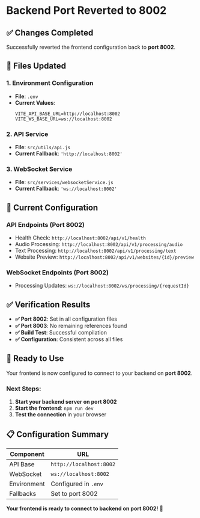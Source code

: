 # Backend Port Reverted to 8002

## ✅ Changes Completed

Successfully reverted the frontend configuration back to **port 8002**.

## 📁 Files Updated

### 1. **Environment Configuration**
- **File**: `.env`
- **Current Values**:
  ```env
  VITE_API_BASE_URL=http://localhost:8002
  VITE_WS_BASE_URL=ws://localhost:8002
  ```

### 2. **API Service**
- **File**: `src/utils/api.js`
- **Current Fallback**: `'http://localhost:8002'`

### 3. **WebSocket Service**
- **File**: `src/services/websocketService.js`
- **Current Fallback**: `'ws://localhost:8002'`

## 🔧 Current Configuration

### **API Endpoints (Port 8002)**
- Health Check: `http://localhost:8002/api/v1/health`
- Audio Processing: `http://localhost:8002/api/v1/processing/audio`
- Text Processing: `http://localhost:8002/api/v1/processing/text`
- Website Preview: `http://localhost:8002/api/v1/websites/{id}/preview`

### **WebSocket Endpoints (Port 8002)**
- Processing Updates: `ws://localhost:8002/ws/processing/{requestId}`

## ✅ Verification Results

- **✅ Port 8002**: Set in all configuration files
- **✅ Port 8003**: No remaining references found
- **✅ Build Test**: Successful compilation
- **✅ Configuration**: Consistent across all files

## 🚀 Ready to Use

Your frontend is now configured to connect to your backend on **port 8002**.

### **Next Steps:**
1. **Start your backend server on port 8002**
2. **Start the frontend**: `npm run dev`
3. **Test the connection** in your browser

## 📋 Configuration Summary

| Component | URL |
|-----------|-----|
| API Base | `http://localhost:8002` |
| WebSocket | `ws://localhost:8002` |
| Environment | Configured in `.env` |
| Fallbacks | Set to port 8002 |

**Your frontend is ready to connect to backend on port 8002!** 🎉